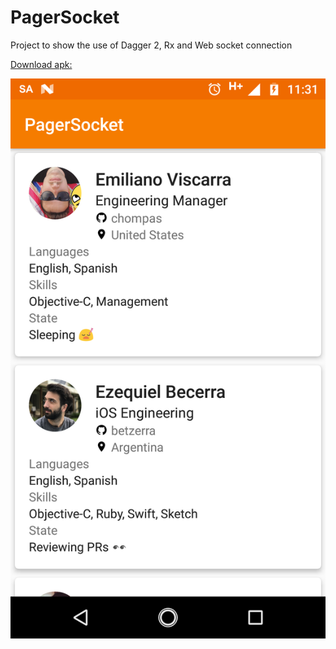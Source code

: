 # PagerSocket
Project to show the use of Dagger 2, Rx and Web socket connection

[Download apk:](https://www.dropbox.com/s/d78uhpfa93pus51/pagersocket.apk?dl=0)


![](https://github.com/yafuquen/PagerSocket/blob/master/art/pagersocket.png?raw=true)

